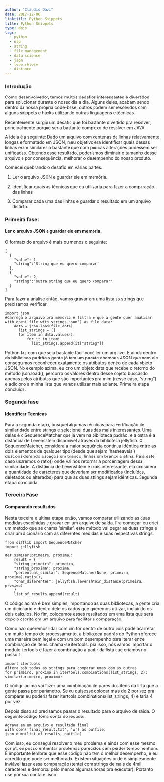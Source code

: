 ```yaml
---
author: "Claudio Davi"
date: 2017-12-06
linktitle: Python Snippets
title: Python Snippets
type: docs
tags:
  - python
  - nlp
  - string
  - file management
  - data science
  - json
  - levenshtein
  - distance
---
```


### Introdução

Como desenvolvedor, temos muitos desafios interessantes e divertidos para solucionar durante o nosso dia a dia. Alguns deles, acabam sendo dentro da nossa própria code-base, outros podem ser resolvidos com alguns snippets e hacks utilizando outras linguagens e técnicas.

Recentemente surgiu um desafio que foi bastante divertido pra resolver, principalmente porque seria bastante complexo de resolver em JAVA.

A ideia é a seguinte: Dado um arquivo com centenas de linhas relativamente longas e formatado em JSON, meu objetivo era identificar quais dessas linhas eram similares o bastante que com poucas alterações pudessem ser unificadas. Obtendo esse resultado, poderíamos diminuir o tamanho desse arquivo e por consequência, melhorar o desempenho do nosso produto.

Comecei quebrando o desafio em várias partes.

1. Ler o arquivo JSON e guardar ele em memória.

2. Identificar quais as técnicas que eu utilizaria para fazer a comparação das linhas

3. Comparar cada uma das linhas e guardar o resultado em um arquivo distinto.

### Primeira fase:

#### Ler o arquivo JSON e guardar ele em memória.

O formato do arquivo é mais ou menos o seguinte:

    [
      {
        "value": 1,
        "string":'String que eu quero comparar'
      },
      {
        "value": 2,
        "string":'outra string que eu quero comparar'
      }
    ]

Para fazer a análise então, vamos gravar em uma lista as strings que precisamos verificar:

    import json
    #Carrega o arquivo pra memória e filtra o que a gente quer analisar
    with open('file_with_strings.json') as file_data:
        data = json.load(file_data)
          list_strings = []
          for item in data.values():
              for it in item:
                list_strings.append(it["string"])

Python faz com que seja bastante fácil você ler um arquivo. E ainda dentro da biblioteca padrão a gente já tem um pacote chamado JSON que com ele conseguimos reconhecer exatamente os atributos dentro de cada objeto JSON. No exemplo acima, eu crio um objeto data que recebe o retorno do método json.load(), percorro os valores dentro desse objeto buscando apenas pelos atributos que são importantes pra mim (nesse caso, “string”) e adiciono a minha lista que vamos utilizar mais adiante. Primeira etapa concluída.

### Segunda fase

#### Identificar Tecnicas

Para a segunda etapa, busquei algumas técnicas para verificação de similaridade entre strings e selecionei duas das mais interessantes. Uma delas é o SequenceMatcher que já vem na biblioteca padrão, e a outra é a distância de Levenshtein disponível através da biblioteca jellyfish.
O SequenceMatcher, considera a maior sequência contínua idêntica entre as dois elementos de qualquer tipo (desde que sejam ‘hasheaveis’) desconsiderando espaços em branco, linhas em branco e afins. Para este caso usaremos o ratio() onde vai nos retornar a porcentagem dessa similaridade.
A distância de Levenshtein é mais interessante, ela considera a quantidade de caracteres que deveriam ser modificados (Incluídos, deletados ou alterados) para que as duas strings sejam idênticas. Segunda etapa concluída.

### Terceira Fase

#### Comparando resultados

Nesta terceira e ultima etapa então, vamos comparar utilizando as duas medidas escolhidas e gravar em um arquivo de saída.
Pra começar, eu criei um método que se chama ‘similar’, este método vai pegar as duas strings e criar um dicionário com as diferentes medidas e suas respectivas strings.

    from difflib import SequenceMatcher
    import jellyfish

    def similar(primeira, proxima):
        result = {
        "string_primeira": primeira,
        "string_proxima": proxima,
        "percentual_similar": SequenceMatcher(None, primeira, proxima).ratio(),
        "char_diferentes": jellyfish.levenshtein_distance(primeira, proxima)
        }
        list_of_results.append(result)

O código acima é bem simples, importando as duas bibliotecas, a gente cria um dicionário e dentro dele os dados que queremos utilizar, incluindo os dois calculos. No fim, colocamos esses resultados em uma lista que será depois escrita em um arquivo para facilitar a comparação.

Como não queremos lidar com um for dentro de outro pois pode acarretar em muito tempo de processamento, a biblioteca padrão do Python oferece uma maneira bem legal e com um bom desempenho para iterar entre combinação de itens. chama-se itertools. pra isso, nós vamos importar o modulo itertools e fazer a combinação a partir da lista que criamos no passo 1.

    import itertools
    #Itera sob todas as strings para comparar umas com as outras
    for primeiro, proximo in itertools.combinations(list_strings, 2):
    similar(primeiro, proximo)

O código acima vai fazer uma combinação de pares dos itens da lista que a gente passa por parâmetro. Se eu quisesse colocar mais de 2 por vez pra comparar eu poderia fazer itertools.combinations(list_strings, 4) e faria 4 por vez.

Depois disso só precisamos passar o resultado para o arquivo de saída. O seguinte código toma conta do recado:

    #grava em um arquivo o resultado final
    with open('final_result.txt', 'w') as outfile:
    json.dump(list_of_results, outfile)

Com isso, eu consegui resolver o meu problema e ainda com esse mesmo script, eu posso enfrentar problemas parecidos sem perder tempo nenhum. É importante lembrar que esse código não tem o melhor desempenho, e eu acredito que pode ser melhorado. Existem situações onde é simplesmente inviável fazer essa comparação (tentei com strings de mais de 4mil caracteres e demorou pelo menos algumas horas pra executar). Portanto use por sua conta e risco.
